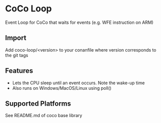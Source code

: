 # CoCo Loop

Event Loop for CoCo that waits for events (e.g. WFE instruction on ARM)

## Import
Add coco-loop/\<version> to your conanfile where version corresponds to the git tags

## Features
* Lets the CPU sleep until an event occurs. Note the wake-up time
* Also runs on Windows/MacOS/Linux using poll()

## Supported Platforms
See README.md of coco base library
